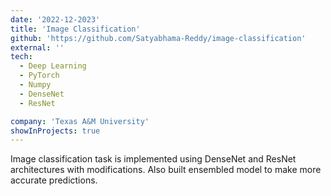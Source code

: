 ```yaml
---
date: '2022-12-2023'
title: 'Image Classification'
github: 'https://github.com/Satyabhama-Reddy/image-classification'
external: ''
tech:
  - Deep Learning
  - PyTorch
  - Numpy
  - DenseNet
  - ResNet

company: 'Texas A&M University'
showInProjects: true
---
```


Image classification task is implemented using DenseNet and ResNet architectures with modifications. Also built ensembled model to make more accurate predictions.